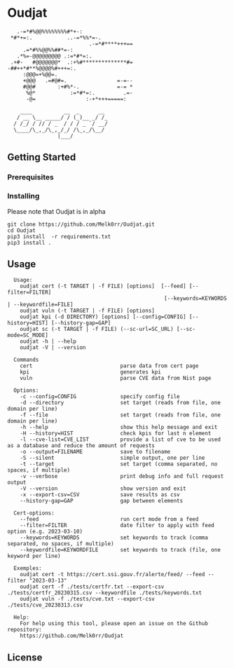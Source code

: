 # Oudjat

```
   .-=*#%@@%%%%%%%%#*+-:                
 *#*+=:.           ..-=*%%*=-.          
                          .-=*#****+++==
     .=*#%%@@%%##*=-:                   
   .*%=-@@@@@@@@@ .:=*#*=:.             
 .+#-   #@@@@@@@*  .:+%#**************#=
-##++*#**%@@@@%#+++=:.                  
     :@@@=+%@@=.                        
     +@@@   .=#@#=.                =-=--
     #@@#       :+#%*-.            =-= *
      %@*           :=*#*=:.         .=-
      -@=                :-+*+++=====:  

    ____          __  _      __ 
   / __ \__ _____/ / (_)__ _/ /_
  / /_/ / // / _  / / / _ `/ __/
  \____/\_,_/\_,_/_/ /\_,_/\__/ 
                |___/           
```
## Getting Started

### Prerequisites

### Installing

Please note that Oudjat is in alpha

```
git clone https://github.com/Melk0rr/Oudjat.git
cd Oudjat
pip3 install  -r requirements.txt
pip3 install .
```

## Usage

      Usage:
        oudjat cert (-t TARGET | -f FILE) [options]  [--feed] [--filter=FILTER]
                                                      [--keywords=KEYWORDS | --keywordfile=FILE]   
        oudjat vuln (-t TARGET | -f FILE) [options]
        oudjat kpi (-d DIRECTORY) [options] [--config=CONFIG] [--history=HIST] [--history-gap=GAP]
        oudjat sc (-t TARGET | -f FILE) (--sc-url=SC_URL) [--sc-mode=SC_MODE]
        oudjat -h | --help
        oudjat -V | --version

      Commands
        cert                            parse data from cert page
        kpi                             generates kpi
        vuln                            parse CVE data from Nist page
        
      Options:
        -c --config=CONFIG              specify config file
        -d --directory                  set target (reads from file, one domain per line)
        -f --file                       set target (reads from file, one domain per line)
        -h --help                       show this help message and exit
        -H --history=HIST               check kpis for last n element
        -l --cve-list=CVE_LIST          provide a list of cve to be used as a database and reduce the amount of requests
        -o --output=FILENAME            save to filename
        -S --silent                     simple output, one per line
        -t --target                     set target (comma separated, no spaces, if multiple)
        -v --verbose                    print debug info and full request output
        -V --version                    show version and exit
        -x --export-csv=CSV             save results as csv
        --history-gap=GAP               gap between elements

      Cert-options:
        --feed                          run cert mode from a feed
        --filter=FILTER                 date filter to apply with feed option (e.g. 2023-03-10)
        --keywords=KEYWORDS             set keywords to track (comma separated, no spaces, if multiple)
        --keywordfile=KEYWORDFILE       set keywords to track (file, one keyword per line)

      Exemples:
        oudjat cert -t https://cert.ssi.gouv.fr/alerte/feed/ --feed --filter "2023-03-13"
        oudjat cert -f ./tests/certfr.txt --export-csv ./tests/certfr_20230315.csv --keywordfile ./tests/keywords.txt
        oudjat vuln -f ./tests/cve.txt --export-csv ./tests/cve_20230313.csv

      Help:
        For help using this tool, please open an issue on the Github repository:
        https://github.com/Melk0rr/Oudjat

## License